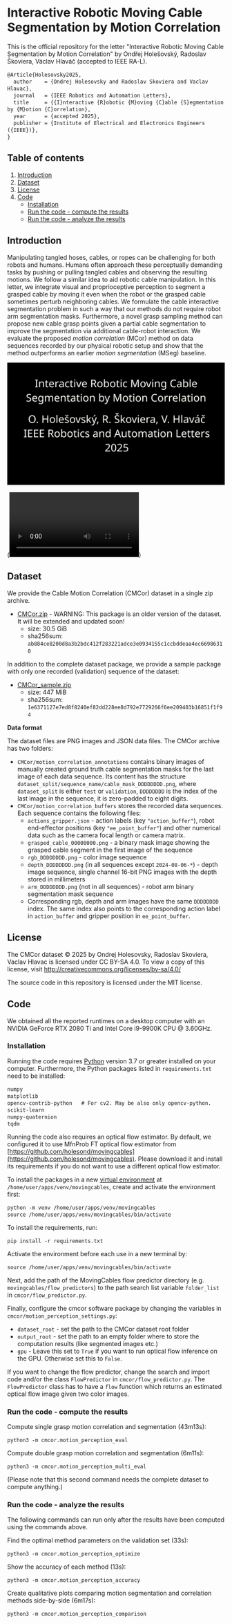 # Interactive Robotic Moving Cable Segmentation by Motion Correlation

This is the official repository for the letter "Interactive Robotic Moving Cable Segmentation by Motion Correlation" by Ondřej Holešovský, Radoslav Škoviera, Václav Hlaváč (accepted to IEEE RA-L).

```
@Article{Holesovsky2025,
  author    = {Ondrej Holesovsky and Radoslav Skoviera and Vaclav Hlavac},
  journal   = {IEEE Robotics and Automation Letters},
  title     = {{I}nteractive {R}obotic {M}oving {C}able {S}egmentation by {M}otion {C}orrelation},
  year      = {accepted 2025},
  publisher = {Institute of Electrical and Electronics Engineers ({IEEE})},
}
```


## Table of contents

1. [Introduction](#introduction)
2. [Dataset](#dataset)
3. [License](#license)
4. [Code](#code)
    * [Installation](#installation)
    * [Run the code - compute the results](#run-the-code---compute-the-results)
    * [Run the code - analyze the results](#run-the-code---analyze-the-results)


## Introduction

Manipulating tangled hoses, cables, or ropes can be challenging for both robots and humans. Humans often approach these perceptually demanding tasks by pushing or pulling tangled cables and observing the resulting motions. We follow a similar idea to aid robotic cable manipulation. In this letter, we integrate visual and proprioceptive perception to segment a grasped cable by moving it even when the robot or the grasped cable sometimes perturb neighboring cables. We formulate the cable interactive segmentation problem in such a way that our methods do not require robot arm segmentation masks. Furthermore, a novel grasp sampling method can propose new cable grasp points given a partial cable segmentation to improve the segmentation via additional cable-robot interaction. We evaluate the proposed *motion correlation* (MCor) method on data sequences recorded by our physical robotic setup and show that the method outperforms an earlier *motion segmentation* (MSeg) baseline.

[![Paper video.](videos/paper-video-title.png)](https://data.ciirc.cvut.cz/public/projects/2025CMCor/paper-video.mp4)

(![The same paper video in this repo.](videos/paper-video.mp4))


## Dataset

We provide the Cable Motion Correlation (CMCor) dataset in a single zip archive.

- [CMCor.zip](https://data.ciirc.cvut.cz/public/projects/2025CMCor/CMCor.zip) - WARNING: This package is an older version of the dataset. It will be extended and updated soon!
  - size: 30.5 GiB
  - sha256sum: ```ab884ce8200d8a3b2bdc412f283221adce3e0934155c1ccbddeaa4ec66986310```

In addition to the complete dataset package, we provide a sample package with only one recorded (validation) sequence of the dataset:

- [CMCor_sample.zip](https://data.ciirc.cvut.cz/public/projects/2025CMCor/CMCor_sample.zip)
  - size: 447 MiB
  - sha256sum: ```1e6371127e7ed8f8240ef82dd228ee8d792e7729266f6ee209403b16851f1f94```

**Data format**

The dataset files are PNG images and JSON data files. The CMCor archive has two folders:

- ```CMCor/motion_correlation_annotations``` contains binary images of manually created ground truth cable segmentation masks for the last image of each data sequence. Its content has the structure ```dataset_split/sequence_name/cable_mask_DDDDDDDD.png```, where ```dataset_split``` is either ```test``` or ```validation```, ```DDDDDDDD``` is the index of the last image in the sequence, it is zero-padded to eight digits.
- ```CMCor/motion_correlation_buffers``` stores the recorded data sequences. Each sequence contains the following files:
  - ```actions_gripper.json``` - action labels (key ```"action_buffer"```), robot end-effector positions (key ```"ee_point_buffer"```) and other numerical data such as the camera focal length or camera matrix.
  - ```grasped_cable_00000000.png``` - a binary mask image showing the grasped cable segment in the first image of the sequence
  - ```rgb_DDDDDDDD.png``` - color image sequence
  - ```depth_DDDDDDDD.png``` (in all sequences except ```2024-08-06-*```) - depth image sequence, single channel 16-bit PNG images with the depth stored in millimeters
  - ```arm_DDDDDDDD.png``` (not in all sequences) - robot arm binary segmentation mask sequence
  - Corresponding rgb, depth and arm images have the same ```DDDDDDDD``` index. The same index also points to the corresponding action label in ```action_buffer``` and gripper position in ```ee_point_buffer```.


## License

The CMCor dataset © 2025 by Ondrej Holesovsky, Radoslav Skoviera, Vaclav Hlavac is licensed under CC BY-SA 4.0. To view a copy of this license, visit http://creativecommons.org/licenses/by-sa/4.0/

The source code in this repository is licensed under the MIT license.



## Code

We obtained all the reported runtimes on a desktop computer with an NVIDIA GeForce RTX 2080 Ti and Intel Core i9-9900K CPU @ 3.60GHz.


### Installation

Running the code requires [Python](https://www.python.org) version 3.7 or greater installed on your computer. Furthermore, the Python packages listed in ```requirements.txt``` need to be installed:

```
numpy
matplotlib
opencv-contrib-python   # For cv2. May be also only opencv-python.
scikit-learn
numpy-quaternion
tqdm
```

Running the code also requires an optical flow estimator. By default, we configured it to use MfnProb FT optical flow estimator from [https://github.com/holesond/movingcables](https://github.com/holesond/movingcables). Please download it and install its requirements if you do not want to use a different optical flow estimator.

To install the packages in a new [virtual environment](https://docs.python.org/3/library/venv.html) at ```/home/user/apps/venv/movingcables```, create and activate the environment first:

```
python -m venv /home/user/apps/venv/movingcables
source /home/user/apps/venv/movingcables/bin/activate
```

To install the requirements, run:

```
pip install -r requirements.txt
```

Activate the environment before each use in a new terminal by:

```
source /home/user/apps/venv/movingcables/bin/activate
```

Next, add the path of the MovingCables flow predictor directory (e.g. ```movingcables/flow_predictors```) to the path search list variable ```folder_list``` in ```cmcor/flow_predictor.py```.

Finally, configure the cmcor software package by changing the variables in ```cmcor/motion_perception_settings.py```:

- ```dataset_root``` - set the path to the CMCor dataset root folder
- ```output_root``` - set the path to an empty folder where to store the computation results (like segmented images etc.)
- ```gpu``` - Leave this set to ```True``` if you want to run optical flow inference on the GPU. Otherwise set this to ```False```.

If you want to change the flow predictor, change the search and import code and/or the class ```FlowPredictor``` in ```cmcor/flow_predictor.py```. The ```FlowPredictor``` class has to have a ```flow``` function which returns an estimated optical flow image given two color images.


### Run the code - compute the results

Compute single grasp motion correlation and segmentation (43m13s):

```
python3 -m cmcor.motion_perception_eval
```


Compute double grasp motion correlation and segmentation (6m11s):

```
python3 -m cmcor.motion_perception_multi_eval
```

(Please note that this second command needs the complete dataset to compute anything.)


### Run the code - analyze the results

The following commands can run only after the results have been computed using the commands above.

Find the optimal method parameters on the validation set (33s):

```
python3 -m cmcor.motion_perception_optimize
```

Show the accuracy of each method (13s):

```
python3 -m cmcor.motion_perception_accuracy
```

Create qualitative plots comparing motion segmentation and correlation methods side-by-side (6m17s):

```
python3 -m cmcor.motion_perception_comparison
```

